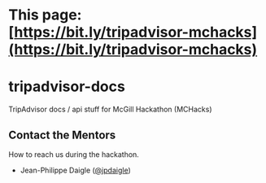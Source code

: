 # This page: [https://bit.ly/tripadvisor-mchacks](https://bit.ly/tripadvisor-mchacks)

# tripadvisor-docs
TripAdvisor docs / api stuff for McGill Hackathon (MCHacks)

## Contact the Mentors
How to reach us during the hackathon.

* Jean-Philippe Daigle ([@jpdaigle](https://twitter.com/jpdaigle))
